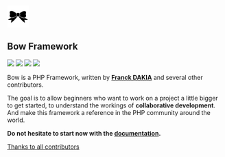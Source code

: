 <img src="https://raw.githubusercontent.com/bowphp/arts/master/bow.jpg" width="50">

## Bow Framework

<a href="https://bowphp.com" title="docs"><img src="https://img.shields.io/badge/docs-read%20docs-blue.svg?style=flat-square"/></a>
<a href="https://packagist.org/packages/bowphp/app" title="version"><img src="https://img.shields.io/packagist/v/bowphp/app.svg?style=flat-square"/></a>
<a href="https://github.com/bowphp/app/blob/master/LICENSE" title="license"><img src="https://img.shields.io/github/license/mashape/apistatus.svg?style=flat-square"/></a>
<a href="https://travis-ci.org/bowphp/app" title="Travis branch"><img src="https://img.shields.io/travis/bowphp/app/master.svg?style=flat-square"/></a>

Bow is a PHP Framework, written by **[Franck DAKIA](http://github.com/papac)** and several other contributors.

The goal is to allow beginners who want to work on a project a little bigger to get started, to understand the workings of **collaborative development**. And make this framework a reference in the PHP community around the world.

**Do not hesitate to start now with the [documentation](https://bowphp.com).**

[Thanks to all contributors](https://github.com/bowphp/app/graphs/contributors)
